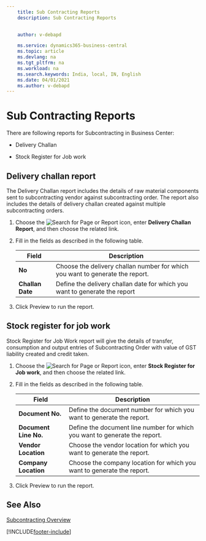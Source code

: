 ```yaml
---
    title: Sub Contracting Reports
    description: Sub Contracting Reports

    
    author: v-debapd

    ms.service: dynamics365-business-central
    ms.topic: article
    ms.devlang: na
    ms.tgt_pltfrm: na
    ms.workload: na
    ms.search.keywords: India, local, IN, English
    ms.date: 04/01/2021
    ms.author: v-debapd
---
```



# Sub Contracting Reports


There are following reports for Subcontracting in Business Center:

  - Delivery Challan

  - Stock Register for Job work


## Delivery challan report

The Delivery Challan report includes the details of raw material components sent to subcontracting vendor against subcontracting order. The report also includes the details of delivery challan created against multiple subcontracting orders.

1. Choose the ![Search for Page or Report](image/search_small.png "Search for Page or Report icon") icon, enter **Delivery Challan Report**, and then choose the related link. 
2. Fill in the fields as described in the following table.

    |Field|Description| 
    |---------------------------------|---------------------------------------|  
    |**No**|Choose the delivery challan number for which you want to generate the report.|
    |**Challan Date**|Define the delivery challan date for which you want to generate the report|

3. Click Preview to run the report.


## Stock register for job work 

Stock Register for Job Work report will give the details of transfer, consumption and output entries of Subcontracting Order with value of GST liability created and credit taken.

1. Choose the ![Search for Page or Report](image/search_small.png "Search for Page or Report icon") icon, enter **Stock Register for Job work**, and then choose the related link. 
2. Fill in the fields as described in the following table.

    |Field|Description| 
    |---------------------------------|---------------------------------------|  
    |**Document No.**|Define the document number for which you want to generate the report.|
    |**Document Line No.**|Define the document line number for which you want to generate the report.|
    |**Vendor Location**|Choose the vendor location for which you want to generate the report.|
    |**Company Location**|Choose the company location for which you want to generate the report.|
    
3. Click Preview to run the report.





## See Also 
[Subcontracting Overview](Subcontracting-001-Basic-Setup.md)






[!INCLUDE[footer-include](../../includes/footer-banner.md)]